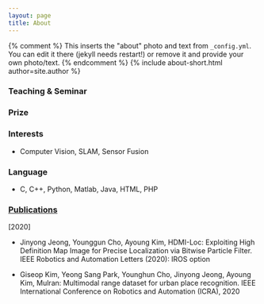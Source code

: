 ```yaml
---
layout: page
title: About
---
```


{% comment %}
  This inserts the "about" photo and text from `_config.yml`.
  You can edit it there (jekyll needs restart!) or remove it and provide your own photo/text.
{% endcomment %}
{% include about-short.html author=site.author %}

### Teaching & Seminar

### Prize

### Interests

* Computer Vision, SLAM, Sensor Fusion

### Language

* C, C++, Python, Matlab, Java, HTML, PHP


### [Publications](https://scholar.google.co.kr/citations?user=_RDRRWwAAAAJ&hl=ko)

[2020]
* Jinyong Jeong, Younggun Cho, Ayoung Kim, HDMI-Loc: Exploiting High Definition Map Image for Precise Localization via Bitwise Particle Filter. 
IEEE Robotics and Automation Letters (2020): IROS option

* Giseop Kim, Yeong Sang Park, Younghun Cho, Jinyong Jeong, Ayoung Kim, Mulran: Multimodal range dataset for urban place recognition. IEEE International Conference on Robotics and Automation (ICRA), 2020

